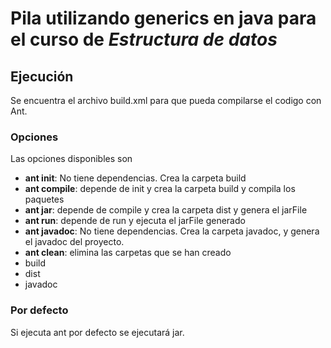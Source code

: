 # Pila utilizando generics en java para el curso de _Estructura de datos_

## Ejecución

Se encuentra el archivo build.xml para que pueda compilarse el codigo con Ant.

### Opciones

Las opciones disponibles son

- **ant init**: No tiene dependencias. Crea la carpeta build
- **ant compile**: depende de init y crea la carpeta build y compila los paquetes
- **ant jar**: depende de compile y crea la carpeta dist y genera el jarFile
- **ant run**: depende de run y ejecuta el jarFile generado
- **ant javadoc**: No tiene dependencias. Crea la carpeta javadoc, y genera el javadoc del proyecto.
- **ant clean**: elimina las carpetas que se han creado
 - build
 - dist
 - javadoc

### Por defecto

Si ejecuta ant por defecto se ejecutará jar.

